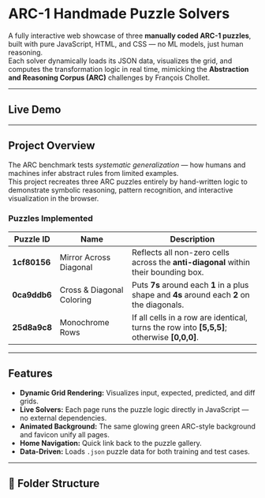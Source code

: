 # ARC-1 Handmade Puzzle Solvers  

A fully interactive web showcase of three **manually coded ARC-1 puzzles**, built with pure JavaScript, HTML, and CSS — no ML models, just human reasoning.  
Each solver dynamically loads its JSON data, visualizes the grid, and computes the transformation logic in real time, mimicking the **Abstraction and Reasoning Corpus (ARC)** challenges by François Chollet.  

---

## Live Demo


---

## Project Overview
The ARC benchmark tests *systematic generalization* — how humans and machines infer abstract rules from limited examples.  
This project recreates three ARC puzzles entirely by hand-written logic to demonstrate symbolic reasoning, pattern recognition, and interactive visualization in the browser.

### Puzzles Implemented
| Puzzle ID | Name | Description |
|------------|------|-------------|
| **1cf80156** | Mirror Across Diagonal | Reflects all non-zero cells across the **anti-diagonal** within their bounding box. |
| **0ca9ddb6** | Cross & Diagonal Coloring | Puts **7s** around each **1** in a plus shape and **4s** around each **2** on the diagonals. |
| **25d8a9c8** | Monochrome Rows | If all cells in a row are identical, turns the row into **[5,5,5]**; otherwise **[0,0,0]**. |

---

## Features
- **Dynamic Grid Rendering:** Visualizes input, expected, predicted, and diff grids.
- **Live Solvers:** Each page runs the puzzle logic directly in JavaScript — no external dependencies.
- **Animated Background:** The same glowing green ARC-style background and favicon unify all pages.
- **Home Navigation:** Quick link back to the puzzle gallery.
- **Data-Driven:** Loads `.json` puzzle data for both training and test cases.

---

## 📂 Folder Structure

